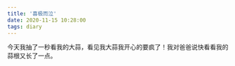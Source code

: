 ```yaml
---
title: '喜极而泣'
date: 2020-11-15 10:28:00
tags: diary
---
```

今天我抽了一秒看我的大蒜，看见我大蒜我开心的要疯了！我对爸爸说快看看我的蒜根又长了一点。
